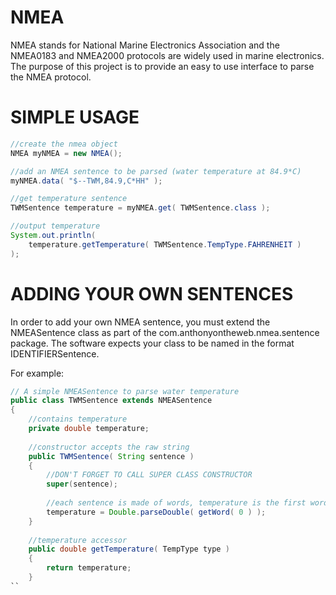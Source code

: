 NMEA
====

NMEA stands for National Marine Electronics Association and the NMEA0183 and NMEA2000 protocols are widely used in marine electronics. The purpose of this project is to provide an easy to use interface to parse the NMEA protocol.

SIMPLE USAGE
===
```java
//create the nmea object
NMEA myNMEA = new NMEA();

//add an NMEA sentence to be parsed (water temperature at 84.9*C)
myNMEA.data( "$--TWM,84.9,C*HH" );

//get temperature sentence
TWMSentence temperature = myNMEA.get( TWMSentence.class );

//output temperature
System.out.println(
	temperature.getTemperature( TWMSentence.TempType.FAHRENHEIT )
);

```

ADDING YOUR OWN SENTENCES
===

In order to add your own NMEA sentence, you must extend the NMEASentence class as part of the com.anthonyontheweb.nmea.sentence package. The software expects your class to be named in the format IDENTIFIERSentence.

For example:
```java
// A simple NMEASentence to parse water temperature
public class TWMSentence extends NMEASentence
{
	//contains temperature
	private double temperature;
	
	//constructor accepts the raw string
	public TWMSentence( String sentence )
	{
		//DON'T FORGET TO CALL SUPER CLASS CONSTRUCTOR
		super(sentence);
		
		//each sentence is made of words, temperature is the first word!
		temperature = Double.parseDouble( getWord( 0 ) );
	}
	
	//temperature accessor
	public double getTemperature( TempType type )
	{
		return temperature;
	}
``